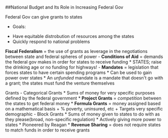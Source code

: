 ##National Budget and Its Role in Increasing Federal Gov

Federal Gov can give grants to states  
 - Goals:  
  * Have equitable distrobution of resources among the states  
  * Quickly respond to national problems  

**Fiscal Federalism** = the use of grants as leverage in the negotiations between state and federal spheres of power
	- **Conditions of Aid** = demands the federal gov makes in order for states to receive funding
		* STATES; raise the drinking age or no funding for highways!
	- **Mandates** = legislation that forces states to have certain spending programs
		* Can be used to gain power over states
		* An *unfunded* mandate is a mandate that doesn't go with a grant; the states must fund the venture themselves

Grants
	- Categorical Grants
		* Sums of money for very specific purposes defined by the federal government
		* **Project Grants** = *competition* between the states to get federal money
		* **Formula Grants** = money assigned based on a mathematical basis
			+ % poverty, uninsured, etc
			+ Targets very specific demographic
	- Block Grants
		* Sums of money given to states to do with as they please(broad, non-specific regulation)
		* Actively giving more power to states
		* Pioneered by Reagan
		* **Revenue Sharing** = does not require states to match funds in order to receive grants

